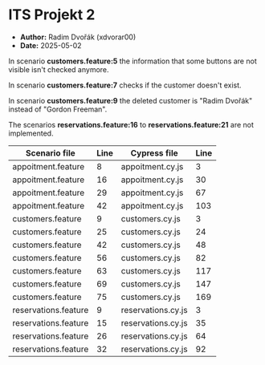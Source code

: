 # ITS Projekt 2

- **Author:** Radim Dvořák (xdvorar00)
- **Date:** 2025-05-02

In scenario **customers.feature:5** the information that some buttons are not visible isn't checked anymore.

In scenario **customers.feature:7** checks if the customer doesn't exist.

In scenario **customers.feature:9** the deleted customer is "Radim Dvořák" instead of "Gordon Freeman".

The scenarios **reservations.feature:16** to **reservations.feature:21** are not implemented.

|    Scenario file      |  Line  |     Cypress file     |  Line  |
| --------------------- | ------ | -------------------- | ------ |
| appoitment.feature    |    8   |   appoitment.cy.js   |    3   |  
| appoitment.feature    |   16   |   appoitment.cy.js   |   30   |
| appoitment.feature    |   29   |   appoitment.cy.js   |   67   |
| appoitment.feature    |   42   |   appoitment.cy.js   |  103   |
| customers.feature     |    9   |   customers.cy.js    |    3   |
| customers.feature     |   25   |   customers.cy.js    |   24   |
| customers.feature     |   42   |   customers.cy.js    |   48   |
| customers.feature     |   56   |   customers.cy.js    |   82   |
| customers.feature     |   63   |   customers.cy.js    |  117   |
| customers.feature     |   69   |   customers.cy.js    |  147   |
| customers.feature     |   75   |   customers.cy.js    |  169   |
| reservations.feature  |    9   |   reservations.cy.js |    3   |
| reservations.feature  |   15   |   reservations.cy.js |   35   |
| reservations.feature  |   26   |   reservations.cy.js |   64   |
| reservations.feature  |   32   |   reservations.cy.js |   92   |
